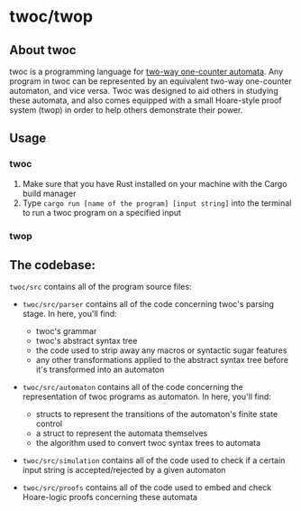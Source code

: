 # twoc/twop

## About twoc
twoc is a programming language for [two-way one-counter automata](https://dl.acm.org/doi/10.1145/193820.193835). Any program in twoc can be represented by an equivalent two-way one-counter automaton, and vice versa. Twoc was designed to aid others in studying these automata, and also comes equipped with a small Hoare-style proof system (twop) in order to help others demonstrate their power.

## Usage
### twoc
1. Make sure that you have Rust installed on your machine with the Cargo build manager
2. Type ```cargo run [name of the program] [input string]``` into the terminal to run a twoc program on a specified input

### twop

## The codebase:
```twoc/src``` contains all of the program source files:
- ```twoc/src/parser``` contains all of the code concerning twoc's parsing stage. In here, you'll find:
    - twoc's grammar
    - twoc's abstract syntax tree
    - the code used to strip away any macros or syntactic sugar features
    - any other transformations applied to the abstract syntax tree before it's transformed into an automaton

- ```twoc/src/automaton``` contains all of the code concerning the representation of twoc programs as automaton. In here, you'll find:
    - structs to represent the transitions of the automaton's finite state control
    - a struct to represent the automata themselves
    - the algorithm used to convert twoc syntax trees to automata

- ```twoc/src/simulation``` contains all of the code used to check if a certain input string is accepted/rejected by a given automaton

- ```twoc/src/proofs``` contains all of the code used to embed and check Hoare-logic proofs concerning these automata